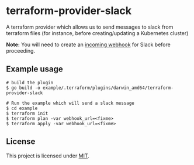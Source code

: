 # terraform-provider-slack

A terraform provider which allows us to send messages to slack
from terraform files (for instance, before creating/updating
a Kubernetes cluster)

**Note:** You will need to create an [incoming webhook][webhook] for Slack before proceeding.

## Example usage

```shell
# build the plugin
$ go build -o example/.terraform/plugins/darwin_amd64/terraform-provider-slack

# Run the example which will send a slack message
$ cd example
$ terraform init
$ terraform plan -var webhook_url=<fixme>
$ terraform apply -var webhook_url=<fixme>
```

## License

This project is licensed under [MIT](LICENSE).

[webhook]: https://api.slack.com/incoming-webhooks
